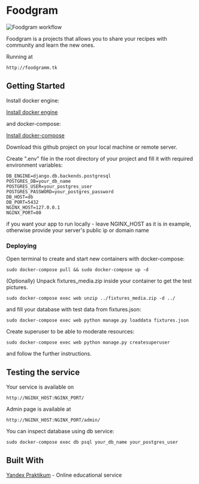 # Foodgram

![Foodgram workflow](https://github.com/MuggleSkin/foodgram-project/workflows/Foodgram_workflow/badge.svg)

Foodgram is a projects that allows you to share your recipes with community and learn the new ones.

Running at

```
http://foodgramm.tk
```

## Getting Started

Install docker engine:

[Install docker engine](https://docs.docker.com/engine/install/)

and docker-compose:

[Install docker-compose](https://docs.docker.com/compose/install/)

Download this github project on your local machine or remote server. 

Create ".env" file in the root directory of your project and fill it with required environment variables:

```
DB_ENGINE=django.db.backends.postgresql
POSTGRES_DB=your_db_name
POSTGRES_USER=your_postgres_user
POSTGRES_PASSWORD=your_postgres_password
DB_HOST=db
DB_PORT=5432
NGINX_HOST=127.0.0.1
NGINX_PORT=80
```

if you want your app to run locally - leave NGINX_HOST as it is in example,
otherwise provide your server's public ip or domain name

### Deploying

Open terminal to create and start new containers with docker-compose:

```
sudo docker-compose pull && sudo docker-compose up -d
```

(Optionally) Unpack fixtures_media.zip inside your container to get the test pictures.

```
sudo docker-compose exec web unzip ../fixtures_media.zip -d ../
```

and fill your database with test data from fixtures.json:

```
sudo docker-compose exec web python manage.py loaddata fixtures.json
```

Create superuser to be able to moderate resources:

```
sudo docker-compose exec web python manage.py createsuperuser
```

and follow the further instructions.


## Testing the service

Your service is available on

```
http://NGINX_HOST:NGINX_PORT/
```

Admin page is available at

```
http://NGINX_HOST:NGINX_PORT/admin/
```

You can inspect database using db service:

```
sudo docker-compose exec db psql your_db_name your_postgres_user
```

## Built With

[Yandex Praktikum](https://praktikum.yandex.ru) - Online educational service

